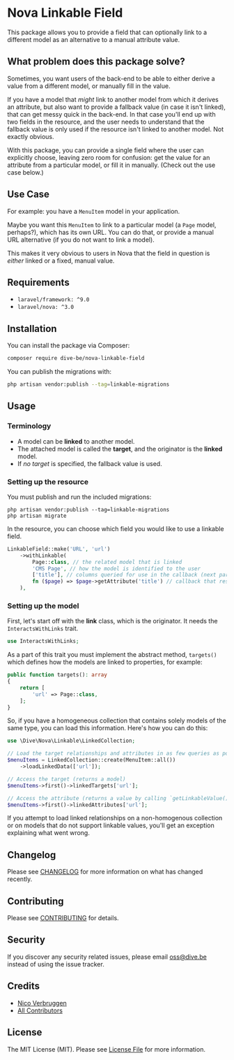 # Nova Linkable Field

This package allows you to provide a field that can optionally link to a different model as an alternative to a manual attribute value.

## What problem does this package solve?

Sometimes, you want users of the back-end to be able to either derive a value from a different model, or manually fill in the value.

If you have a model that *might* link to another model from which it derives an attribute, but also want to provide a fallback value (in case it isn't linked), that can get messy quick in the back-end. In that case you'll end up with two fields in the resource, and the user needs to understand that the fallback value is only used if the resource isn't linked to another model. Not exactly obvious.

With this package, you can provide a single field where the user can explicitly choose, leaving zero room for confusion: get the value for an attribute from a particular model, or fill it in manually. (Check out the use case below.)

## Use Case

For example: you have a `MenuItem` model in your application.

Maybe you want this `MenuItem` to link to a particular model (a `Page` model, perhaps?), which has its own URL. You can do that, or provide a manual URL alternative (if you do not want to link a model).

This makes it very obvious to users in Nova that the field in question is *either* linked or a fixed, manual value.

## Requirements

- `laravel/framework: ^9.0`
- `laravel/nova: ^3.0`

## Installation

You can install the package via Composer:

```bash
composer require dive-be/nova-linkable-field
```

You can publish the migrations with:

```bash
php artisan vendor:publish --tag=linkable-migrations
```

## Usage

### Terminology

* A model can be **linked** to another model.
* The attached model is called the **target**, and the originator is the **linked** model.
* If *no target* is specified, the fallback value is used.

### Setting up the resource

You must publish and run the included migrations:

    php artisan vendor:publish --tag=linkable-migrations
    php artisan migrate

In the resource, you can choose which field you would like to use a linkable field.

```php
LinkableField::make('URL', 'url')
    ->withLinkable(
        Page::class, // the related model that is linked
        'CMS Page', // how the model is identified to the user
        ['title'], // columns queried for use in the callback (next parameter)
        fn ($page) => $page->getAttribute('title') // callback that resolves the display value of the related model
    ),
```

### Setting up the model

First, let's start off with the **link** class, which is the originator. It needs the `InteractsWithLinks` trait.

```php
use InteractsWithLinks;
```

As a part of this trait you must implement the abstract method, `targets()` which defines how the models are linked to properties, for example:

```php
public function targets(): array
{
    return [
        'url' => Page::class,
    ];
}
```

So, if you have a homogeneous collection that contains solely models of the same type, you can load this information. Here's how you can do this:

```php
use \Dive\Nova\Linkable\LinkedCollection;

// Load the target relationships and attributes in as few queries as possible
$menuItems = LinkedCollection::create(MenuItem::all())
    ->loadLinkedData(['url']);

// Access the target (returns a model)
$menuItems->first()->linkedTargets['url'];

// Access the attribute (returns a value by calling `getLinkableValue()` on the linked target model)
$menuItems->first()->linkedAttributes['url'];
```

If you attempt to load linked relationships on a non-homogenous collection or on models that do not support linkable values, you'll get an exception explaining what went wrong.

## Changelog

Please see [CHANGELOG](CHANGELOG.md) for more information on what has changed recently.

## Contributing

Please see [CONTRIBUTING](CONTRIBUTING.md) for details.

## Security

If you discover any security related issues, please email oss@dive.be instead of using the issue tracker.

## Credits

- [Nico Verbruggen](https://github.com/nicoverbruggen)
- [All Contributors](../../contributors)

## License

The MIT License (MIT). Please see [License File](LICENSE) for more information.
